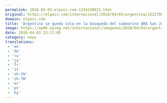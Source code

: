 ```yaml
---
permalink: 2018-04-03-elpais.com-1334148921.html
original: https://elpais.com/internacional/2018/04/03/argentina/1522780854_257479.html#?ref=rss&format=simple&link=link
domain: elpais.com
title: 'Argentina se queda sola en la búsqueda del submarino ARA San Juan'
image: https://ep00.epimg.net/internacional/imagenes/2018/04/03/argentina/1522780854_257479_1522789032_rrss_normal.jpg
date: 2018-04-03 23:17:05
category: news
translations: 
 - 'en'
 - 'de'
 - 'ru'
 - 'ja'
 - 'fr'
 - 'it'
 - 'zh-CN'
 - 'zh-TW'
 - 'ar'
 - 'pt'
 - 'hy'
---
```


